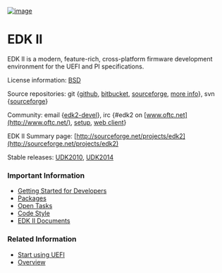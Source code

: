 [![image](http://www.tianocore.org/images/SidebarLogo.png)](http://www.tianocore.org/)

EDK II
======

EDK II is a modern, feature-rich, cross-platform firmware development environment for the UEFI and PI specifications.

License information: [BSD](http://www.opensource.org/licenses/bsd-license.php)

Source repositories: git {[github](https://github.com/tianocore/edk2), [bitbucket](https://bitbucket.org/tianocore/edk2), [sourceforge](https://sourceforge.net/p/tianocore/edk2), [more info](https://github.com/tianocore/tianocore.github.io/wiki/EDK2_git)}, svn {[sourceforge](https://svn.code.sf.net/p/edk2/code/trunk/edk2)}

Community: email {[edk2-devel](https://github.com/tianocore/tianocore.github.io/wiki/Edk2-devel)}, irc {\#edk2 on [www.oftc.net](http://www.oftc.net/), [setup](http://www.oftc.net/NickServ/CertFP/), [web client](http://webchat.oftc.net/?channels=edk2)}

EDK II Summary page: [http://sourceforge.net/projects/edk2](http://sourceforge.net/projects/edk2)

Stable releases: [UDK2010](https://github.com/tianocore/tianocore.github.io/wiki/UDK2010 "UEFI Development Kit 2010"), [UDK2014](http://www.tianocore.org/udk2014/ "UEFI Development Kit 2014")

### Important Information

-   [Getting Started for Developers](https://github.com/tianocore/tianocore.github.io/wiki/Getting_Started_with_EDK_II)
-   [Packages](https://github.com/tianocore/tianocore.github.io/wiki/EDKII_Packages)
-   [Open Tasks](https://github.com/tianocore/tianocore.github.io/wiki/Tasks)
-   [Code Style](https://github.com/tianocore/tianocore.github.io/wiki/Code_Style)
-   [EDK II Documents](https://github.com/tianocore/tianocore.github.io/wiki/EDK_II_Documents)

### Related Information

-   [Start using UEFI](https://github.com/tianocore/tianocore.github.io/wiki/Start_using_UEFI)
-   [Overview](https://github.com/tianocore/tianocore.github.io/wiki/EDK_II_Overview)